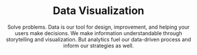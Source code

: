 ---
title: Data Visualization
subtitle: Solve problems. Data is our tool for design, improvement, and helping your users make decisions. We make information understandable through storytelling and visualization. But analytics fuel our data-driven process and inform our strategies as well.
description: Data and information can be confusing. Visual storytelling clears up the message, and makes it easy to plan a course of action.<br><br><b>Tools we use&#58;</b> D3.js, highcharts.js, Tableau, Business Objects, Power BI
featured_image: dataviz-01.png
accent_color: '#792877'
gallery_images:
  - dataviz-01.png
  - dataviz-02.png
  - dataviz-03.png
---